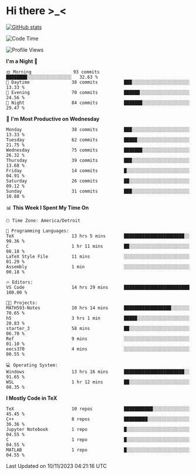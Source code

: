 # Hi there \>_<

[![GitHub stats](https://github-readme-stats.vercel.app/api?username=ARessegetesStery&show_icons=true&theme=transparent)](https://github.com/anuraghazra/github-readme-stats)

<!--START_SECTION:waka-->
![Code Time](http://img.shields.io/badge/Code%20Time-473%20hrs%2055%20mins-blue)

![Profile Views](http://img.shields.io/badge/Profile%20Views-0-blue)

**I'm a Night 🦉** 

```text
🌞 Morning                93 commits          ████████░░░░░░░░░░░░░░░░░   32.63 % 
🌆 Daytime                38 commits          ███░░░░░░░░░░░░░░░░░░░░░░   13.33 % 
🌃 Evening                70 commits          ██████░░░░░░░░░░░░░░░░░░░   24.56 % 
🌙 Night                  84 commits          ███████░░░░░░░░░░░░░░░░░░   29.47 % 
```
📅 **I'm Most Productive on Wednesday** 

```text
Monday                   38 commits          ███░░░░░░░░░░░░░░░░░░░░░░   13.33 % 
Tuesday                  62 commits          █████░░░░░░░░░░░░░░░░░░░░   21.75 % 
Wednesday                75 commits          ███████░░░░░░░░░░░░░░░░░░   26.32 % 
Thursday                 39 commits          ███░░░░░░░░░░░░░░░░░░░░░░   13.68 % 
Friday                   14 commits          █░░░░░░░░░░░░░░░░░░░░░░░░   04.91 % 
Saturday                 26 commits          ██░░░░░░░░░░░░░░░░░░░░░░░   09.12 % 
Sunday                   31 commits          ███░░░░░░░░░░░░░░░░░░░░░░   10.88 % 
```


📊 **This Week I Spent My Time On** 

```text
🕑︎ Time Zone: America/Detroit

💬 Programming Languages: 
TeX                      13 hrs 5 mins       ███████████████████████░░   90.36 % 
C                        1 hr 11 mins        ██░░░░░░░░░░░░░░░░░░░░░░░   08.18 % 
LaTeX Style File         11 mins             ░░░░░░░░░░░░░░░░░░░░░░░░░   01.29 % 
Assembly                 1 min               ░░░░░░░░░░░░░░░░░░░░░░░░░   00.18 % 

🔥 Editors: 
VS Code                  14 hrs 29 mins      █████████████████████████   100.00 % 

🐱‍💻 Projects: 
MATH593-Notes            10 hrs 14 mins      ██████████████████░░░░░░░   70.65 % 
h5                       3 hrs 1 min         █████░░░░░░░░░░░░░░░░░░░░   20.83 % 
starter_3                58 mins             ██░░░░░░░░░░░░░░░░░░░░░░░   06.70 % 
Ref                      9 mins              ░░░░░░░░░░░░░░░░░░░░░░░░░   01.10 % 
eecs370                  4 mins              ░░░░░░░░░░░░░░░░░░░░░░░░░   00.55 % 

💻 Operating System: 
Windows                  13 hrs 16 mins      ███████████████████████░░   91.65 % 
WSL                      1 hr 12 mins        ██░░░░░░░░░░░░░░░░░░░░░░░   08.35 % 
```

**I Mostly Code in TeX** 

```text
TeX                      10 repos            ███████████░░░░░░░░░░░░░░   45.45 % 
C++                      8 repos             █████████░░░░░░░░░░░░░░░░   36.36 % 
Jupyter Notebook         1 repo              █░░░░░░░░░░░░░░░░░░░░░░░░   04.55 % 
C                        1 repo              █░░░░░░░░░░░░░░░░░░░░░░░░   04.55 % 
MATLAB                   1 repo              █░░░░░░░░░░░░░░░░░░░░░░░░   04.55 % 
```




 Last Updated on 10/11/2023 04:21:16 UTC
<!--END_SECTION:waka-->
